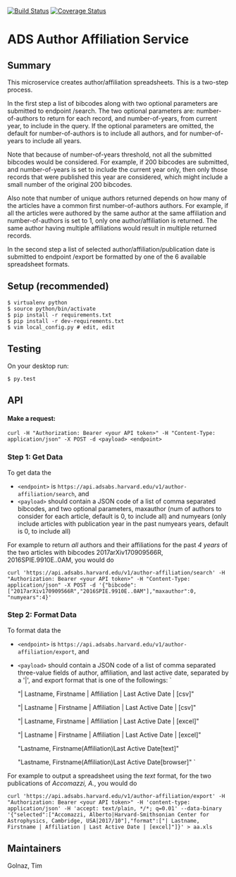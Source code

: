 [![Build Status](https://travis-ci.org/adsabs/author_affiliation_service.svg)](https://travis-ci.org/adsabs/author_affiliation_service)
[![Coverage Status](https://coveralls.io/repos/adsabs/author_affiliation_service/badge.svg)](https://coveralls.io/r/adsabs/author_affiliation_service)


# ADS Author Affiliation Service

## Summary

This microservice creates author/affiliation spreadsheets. This is a two-step process. 

In the first step a list of bibcodes along with two optional parameters are submitted to endpoint /search. The two optional parameters are: number-of-authors to return for each record, and number-of-years, from current year, to include in the query. If the optional parameters are omitted, the default for number-of-authors is to include all authors, and for number-of-years to include all years.

Note that because of number-of-years threshold, not all the submitted bibcodes would be considered. For example, if 200 bibcodes are submitted, and number-of-years is set to include the current year only, then only those records that were published this year are considered, which might include a small number of the original 200 bibcodes.

Also note that number of unique authors returned depends on how many of the articles have a common first number-of-authors authors. For example, if all the articles were authored by the same author at the same affiliation and number-of-authors is set to 1, only one author/affiliation is returned. The same author having multiple affiliations would result in multiple returned records.

In the second step a list of selected author/affiliation/publication date is submitted to endpoint /export be formatted by one of the 6 available spreadsheet formats.



## Setup (recommended)

    $ virtualenv python
    $ source python/bin/activate
    $ pip install -r requirements.txt
    $ pip install -r dev-requirements.txt
    $ vim local_config.py # edit, edit



## Testing

On your desktop run:

    $ py.test



## API

#### Make a request:

    curl -H "Authorization: Bearer <your API token>" -H "Content-Type: application/json" -X POST -d <payload> <endpoint>

### Step 1: Get Data

To get data the
* `<endpoint>` is `https://api.adsabs.harvard.edu/v1/author-affiliation/search`, and
* `<payload>` should contain a JSON code of a list of comma separated 
bibcodes, and two optional parameters, maxauthor (num of authors to consider 
for each article, default is 0, to include all) and numyears 
(only include articles with publication year in the past numyears years, default is 0, to include all)


For example to return *all* authors and their affiliations for the past *4 years* of the two articles with bibcodes 2017arXiv170909566R, 2016SPIE.9910E..0AM, you would do   

    curl 'https://api.adsabs.harvard.edu/v1/author-affiliation/search' -H "Authorization: Bearer <your API token>" -H "Content-Type: application/json" -X POST -d '{"bibcode":["2017arXiv170909566R","2016SPIE.9910E..0AM"],"maxauthor":0, "numyears":4}'


### Step 2: Format Data

To format data the
* `<endpoint>` is `https://api.adsabs.harvard.edu/v1/author-affiliation/export`, and
* `<payload>` should contain a JSON code of a list of comma separated three-value fields 
of author, affiliation, and last active date, separated by a '|', and export format that 
is one of the followings:
`

    "| Lastname, Firstname | Affiliation | Last Active Date | [csv]"
    
    "| Lastname | Firstname | Affiliation | Last Active Date | [csv]"
    
    "| Lastname, Firstname | Affiliation | Last Active Date | [excel]"
    
    "| Lastname | Firstname | Affiliation | Last Active Date | [excel]"
    
    "Lastname, Firstname(Affiliation)Last Active Date[text]"
    
    "Lastname, Firstname(Affiliation)Last Active Date[browser]"
`

For example to output a spreadsheet using the *text* format, for the two publications of *Accomazzi, A.*, you would do

    curl 'https://api.adsabs.harvard.edu/v1/author-affiliation/export' -H "Authorization: Bearer <your API token>" -H 'content-type: application/json' -H 'accept: text/plain, */*; q=0.01' --data-binary '{"selected":["Accomazzi, Alberto|Harvard-Smithsonian Center for Astrophysics, Cambridge, USA|2017/10"],"format":["| Lastname, Firstname | Affiliation | Last Active Date | [excel]"]}' > aa.xls
    


## Maintainers

Golnaz, Tim
